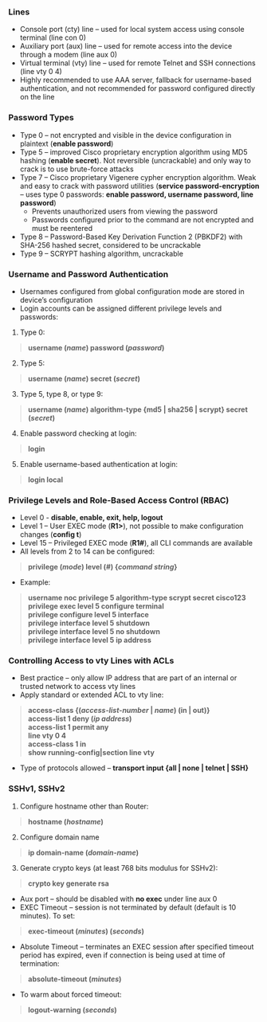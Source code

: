 ### Lines
* Console port (cty) line – used for local system access using console terminal (line con 0)  
* Auxiliary port (aux) line – used for remote access into the device through a modem (line aux 0)  
* Virtual terminal (vty) line – used for remote Telnet and SSH connections (line vty 0 4)  
* Highly recommended to use AAA server, fallback for username-based authentication, and not recommended for password configured directly on the line  


### Password Types
* Type 0 – not encrypted and visible in the device configuration in plaintext (**enable password**)
* Type 5 – improved Cisco proprietary encryption algorithm using MD5 hashing (**enable secret**). Not reversible (uncrackable) and only way to crack is to use brute-force attacks
* Type 7 – Cisco proprietary Vigenere cypher encryption algorithm. Weak and easy to crack with password utilities (**service password-encryption** – uses type 0 passwords: **enable password, username password, line password**)
  * Prevents unauthorized users from viewing the password
  * Passwords configured prior to the command are not encrypted and must be reentered
*  Type 8 – Password-Based Key Derivation Function 2 (PBKDF2) with SHA-256 hashed secret, considered to be uncrackable
*  Type 9 – SCRYPT hashing algorithm, uncrackable


### Username and Password Authentication  
* Usernames configured from global configuration mode are stored in device’s configuration  
* Login accounts can be assigned different privilege levels and passwords:  
1. Type 0:  
> **username (*name*) password (*password*)**  
2. Type 5:  
> **username (*name*) secret (*secret*)**  
3. Type 5, type 8, or type 9:  
> **username (*name*) algorithm-type {md5 | sha256 | scrypt} secret (*secret*)**  
4. Enable password checking at login:  
> **login**  
5. Enable username-based authentication at login:  
> **login local**   


### Privilege Levels and Role-Based Access Control (RBAC)  
* Level 0 - **disable, enable, exit, help, logout**  
* Level 1 – User EXEC mode (**R1>**), not possible to make configuration changes (**config t**)  
* Level 15 – Privileged EXEC mode (**R1#**), all CLI commands are available  
* All levels from 2 to 14 can be configured:  
> **privilege (*mode*) level (*#*) {*command string*}**  
* Example:  
> **username noc privilege 5 algorithm-type scrypt secret cisco123**  
> **privilege exec level 5 configure terminal**  
> **privilege configure level 5 interface**  
> **privilege interface level 5 shutdown**  
> **privilege interface level 5 no shutdown**  
> **privilege interface level 5 ip address**  


### Controlling Access to vty Lines with ACLs  
* Best practice – only allow IP address that are part of an internal or trusted network to access vty lines
* Apply standard or extended ACL to vty line:  
> **access-class {(*access-list-number* | *name*) (in | out)}**  
> **access-list 1 deny (*ip address*)**  
> **access-list 1 permit any**  
> **line vty 0 4**  
> **access-class 1 in**  
> **show running-config|section line vty**  
* Type of protocols allowed – **transport input {all | none | telnet | SSH}**  


### SSHv1, SSHv2  
1. Configure hostname other than Router:  
> **hostname (*hostname*)**  
2. Configure domain name  
> **ip domain-name (*domain-name*)**  
3. Generate crypto keys (at least 768 bits modulus for SSHv2):  
> **crypto key generate rsa**  
* Aux port – should be disabled with **no exec** under line aux 0  
* EXEC Timeout – session is not terminated by default (default is 10 minutes). To set:  
> **exec-timeout (*minutes*) (*seconds*)**  
* Absolute Timeout – terminates an EXEC session after specified timeout period has expired, even if connection is being used at time of termination:  
> **absolute-timeout (*minutes*)**  
* To warm about forced timeout:  
> **logout-warning (*seconds*)**  



